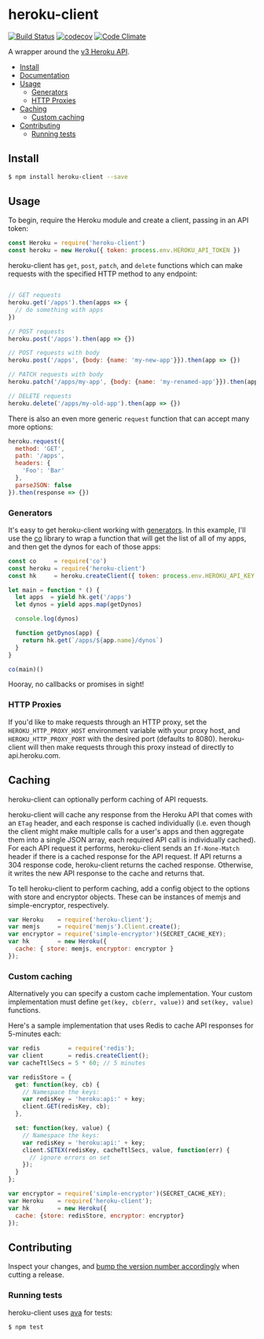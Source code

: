 # heroku-client

[![Build Status](https://travis-ci.org/heroku/node-heroku-client.png?branch=master)](https://travis-ci.org/heroku/node-heroku-client)
[![codecov](https://codecov.io/gh/heroku/node-heroku-client/branch/master/graph/badge.svg)](https://codecov.io/gh/heroku/node-heroku-client)
[![Code Climate](https://codeclimate.com/github/heroku/node-heroku-client/badges/gpa.svg)](https://codeclimate.com/github/heroku/node-heroku-client)

A wrapper around the [v3 Heroku API][platform-api-reference].

- [Install](#install)
- [Documentation](#documentation)
- [Usage](#usage)
  - [Generators](#generators)
  - [HTTP Proxies](#http-proxies)
- [Caching](#caching)
  - [Custom caching](#custom-caching)
- [Contributing](#contributing)
  - [Running tests](#running-tests)

## Install

```sh
$ npm install heroku-client --save
```

## Usage

To begin, require the Heroku module and create a client, passing in an API
token:

```javascript
const Heroku = require('heroku-client')
const heroku = new Heroku({ token: process.env.HEROKU_API_TOKEN })
```

heroku-client has `get`, `post`, `patch`, and `delete` functions which can make
requests with the specified HTTP method to any endpoint:

```javascript

// GET requests
heroku.get('/apps').then(apps => {
  // do something with apps
})

// POST requests
heroku.post('/apps').then(app => {})

// POST requests with body
heroku.post('/apps', {body: {name: 'my-new-app'}}).then(app => {})

// PATCH requests with body
heroku.patch('/apps/my-app', {body: {name: 'my-renamed-app'}}).then(app => {})

// DELETE requests
heroku.delete('/apps/my-old-app').then(app => {})
```

There is also an even more generic `request` function that can accept many more
options:

```javascript
heroku.request({
  method: 'GET',
  path: '/apps',
  headers: {
    'Foo': 'Bar'
  },
  parseJSON: false
}).then(response => {})
```

### Generators

It's easy to get heroku-client working with [generators][generators]. In this
example, I'll use the [co][co] library to wrap a function that will get the list
of all of my apps, and then get the dynos for each of those apps:

```javascript
const co     = require('co')
const heroku = require('heroku-client')
const hk     = heroku.createClient({ token: process.env.HEROKU_API_KEY })

let main = function * () {
  let apps  = yield hk.get('/apps')
  let dynos = yield apps.map(getDynos)

  console.log(dynos)

  function getDynos(app) {
    return hk.get(`/apps/${app.name}/dynos`)
  }
}

co(main)()
```

Hooray, no callbacks or promises in sight!

### HTTP Proxies

If you'd like to make requests through an HTTP proxy, set the
`HEROKU_HTTP_PROXY_HOST` environment variable with your proxy host, and
`HEROKU_HTTP_PROXY_PORT` with the desired port (defaults to 8080). heroku-client
will then make requests through this proxy instead of directly to
api.heroku.com.

## Caching

heroku-client can optionally perform caching of API requests.

heroku-client will cache any response from the Heroku API that comes with an
`ETag` header, and each response is cached individually (i.e. even though the
client might make multiple calls for a user's apps and then aggregate them into
a single JSON array, each required API call is individually cached). For each
API request it performs, heroku-client sends an `If-None-Match` header if there
is a cached response for the API request. If API returns a 304 response code,
heroku-client returns the cached response. Otherwise, it writes the new API
response to the cache and returns that.

To tell heroku-client to perform caching, add a config object to the options
with store and encryptor objects. These can be instances of memjs and
simple-encryptor, respectively.

```js
var Heroku    = require('heroku-client');
var memjs     = require('memjs').Client.create();
var encryptor = require('simple-encryptor')(SECRET_CACHE_KEY);
var hk        = new Heroku({
  cache: { store: memjs, encryptor: encryptor }
});
```

### Custom caching

Alternatively you can specify a custom cache implementation. Your custom implementation must define `get(key, cb(err, value))` and `set(key, value)` functions.

Here's a sample implementation that uses Redis to cache API responses for 5-minutes each:

```javascript
var redis        = require('redis');
var client       = redis.createClient();
var cacheTtlSecs = 5 * 60; // 5 minutes

var redisStore = {
  get: function(key, cb) {
    // Namespace the keys:
    var redisKey = 'heroku:api:' + key;
    client.GET(redisKey, cb);
  },

  set: function(key, value) {
    // Namespace the keys:
    var redisKey = 'heroku:api:' + key;
    client.SETEX(redisKey, cacheTtlSecs, value, function(err) {
      // ignore errors on set
    });
  }
};

var encryptor = require('simple-encryptor')(SECRET_CACHE_KEY);
var Heroku    = require('heroku-client');
var hk        = new Heroku({
  cache: {store: redisStore, encryptor: encryptor}
});
```

## Contributing

Inspect your changes, and
[bump the version number accordingly](http://semver.org/) when cutting a
release.

### Running tests

heroku-client uses [ava](https://github.com/avajs/ava) for tests:

```bash
$ npm test
```

[platform-api-reference]: https://devcenter.heroku.com/articles/platform-api-reference
[memjs]: https://github.com/alevy/memjs
[generators]: https://github.com/JustinDrake/node-es6-examples#generators
[co]: https://github.com/visionmedia/co
